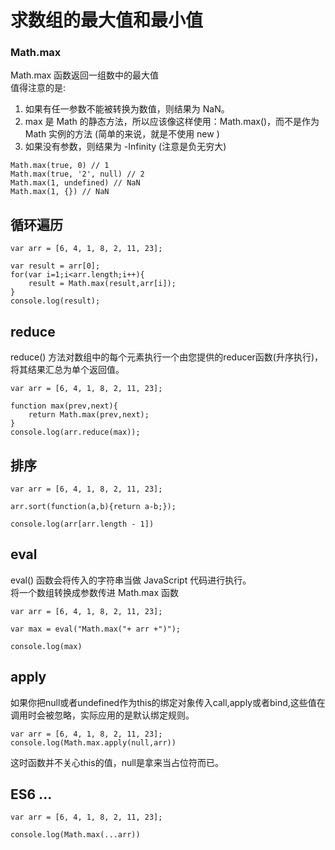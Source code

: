 # 求数组的最大值和最小值
### Math.max
Math.max 函数返回一组数中的最大值  
值得注意的是:  
1. 如果有任一参数不能被转换为数值，则结果为 NaN。
2. max 是 Math 的静态方法，所以应该像这样使用：Math.max()，而不是作为 Math 实例的方法 (简单的来说，就是不使用 new )
3. 如果没有参数，则结果为 -Infinity (注意是负无穷大)

```
Math.max(true, 0) // 1
Math.max(true, '2', null) // 2
Math.max(1, undefined) // NaN
Math.max(1, {}) // NaN
```

## 循环遍历
```
var arr = [6, 4, 1, 8, 2, 11, 23];

var result = arr[0];
for(var i=1;i<arr.length;i++){
    result = Math.max(result,arr[i]);
}
console.log(result);
```

## reduce
reduce() 方法对数组中的每个元素执行一个由您提供的reducer函数(升序执行)，将其结果汇总为单个返回值。

```
var arr = [6, 4, 1, 8, 2, 11, 23];

function max(prev,next){
    return Math.max(prev,next);
}
console.log(arr.reduce(max));
```

## 排序
```
var arr = [6, 4, 1, 8, 2, 11, 23];

arr.sort(function(a,b){return a-b;});

console.log(arr[arr.length - 1])
```

## eval
eval() 函数会将传入的字符串当做 JavaScript 代码进行执行。  
将一个数组转换成参数传进 Math.max 函数
```
var arr = [6, 4, 1, 8, 2, 11, 23];

var max = eval("Math.max("+ arr +")");

console.log(max)
```

## apply
如果你把null或者undefined作为this的绑定对象传入call,apply或者bind,这些值在调用时会被忽略，实际应用的是默认绑定规则。
```
var arr = [6, 4, 1, 8, 2, 11, 23];
console.log(Math.max.apply(null,arr))
```
这时函数并不关心this的值，null是拿来当占位符而已。
## ES6 ...
```
var arr = [6, 4, 1, 8, 2, 11, 23];

console.log(Math.max(...arr))
```
